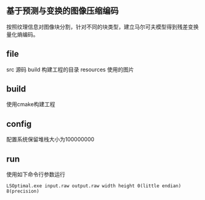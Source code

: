 基于预测与变换的图像压缩编码
---


按照纹理信息对图像块分割，针对不同的块类型，建立马尔可夫模型得到残差变换量化熵编码。

## file
src 源码
build 构建工程的目录
resources 使用的图片

## build
使用cmake构建工程

## config
配置系统保留堆栈大小为100000000

## run
使用如下命令行参数运行
```
LSOptimal.exe input.raw output.raw width height 0(little endian) 8(precision)
```
